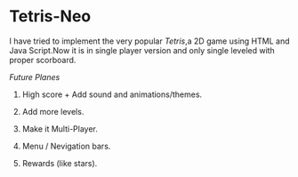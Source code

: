 # Tetris-Neo
I have tried to implement the very popular *Tetris*,a 2D game using HTML and Java Script.Now it is in single player version and only single leveled with proper scorboard.

*Future Planes*
1. High score + Add sound and animations/themes.

2. Add more levels.

3. Make it Multi-Player.

4. Menu / Nevigation bars.

5. Rewards (like stars).
